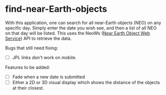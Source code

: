 # find-near-Earth-objects

With this application, one can search for all near-Earth objects (NEO) on any specific day. Simply enter the date you wish see, and then a list of all NEO on that day will be listed. This uses the NeoWs ([Near Earth Object Web Service](https://api.nasa.gov/api.html#NeoWS)) API to retrieve the data.

Bugs that still need fixing:
- [ ] JPL links don't work on mobile.

Features to be added:
- [ ] Fade when a new date is submitted
- [ ] Either a 2D or 3D visual display which shows the distance of the objects at their closest.
